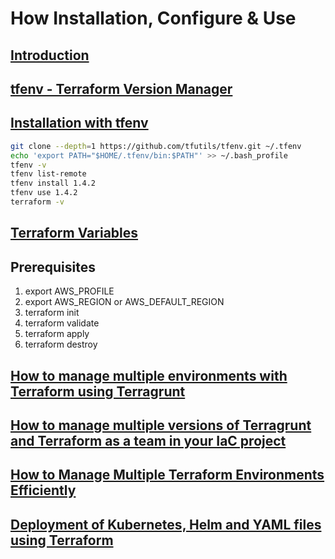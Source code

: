 # How Installation, Configure & Use

## [Introduction](https://blog.gruntwork.io/an-introduction-to-terraform-f17df9c6d180#3fd2)
## [tfenv - Terraform Version Manager](https://spacelift.io/blog/terraform-version-upgrade)
## [Installation with tfenv](https://technology.doximity.com/articles/terraform-s3-backend-best-practices)
```bash
git clone --depth=1 https://github.com/tfutils/tfenv.git ~/.tfenv
echo 'export PATH="$HOME/.tfenv/bin:$PATH"' >> ~/.bash_profile
tfenv -v
tfenv list-remote
tfenv install 1.4.2
tfenv use 1.4.2
terraform -v
```
## [Terraform Variables](https://spacelift.io/blog/terraform-tfvars)
## Prerequisites
1. export AWS_PROFILE
2. export AWS_REGION or AWS_DEFAULT_REGION
3. terraform init
4. terraform validate
5. terraform apply
6. terraform destroy

## [How to manage multiple environments with Terraform using Terragrunt](https://blog.gruntwork.io/how-to-manage-multiple-environments-with-terraform-using-terragrunt-2c3e32fc60a8)

## [How to manage multiple versions of Terragrunt and Terraform as a team in your IaC project](https://blog.gruntwork.io/how-to-manage-multiple-versions-of-terragrunt-and-terraform-as-a-team-in-your-iac-project-da5b59209f2d)

## [How to Manage Multiple Terraform Environments Efficiently](https://spacelift.io/blog/terraform-environments)

## [Deployment of Kubernetes, Helm and YAML files using Terraform](https://msandbu.org/deployment-of-kubernetes-helm-and-yaml-files-using-terraform/)
